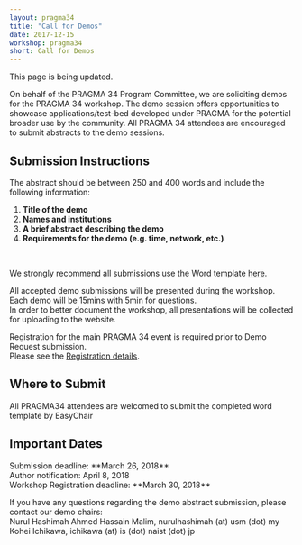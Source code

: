 ```yaml
---
layout: pragma34
title: "Call for Demos"
date: 2017-12-15
workshop: pragma34
short: Call for Demos
---
```


This page is being updated.

On behalf of the PRAGMA 34 Program Committee, we are soliciting demos for the
PRAGMA 34 workshop. The demo session offers opportunities to showcase applications/test-bed developed under PRAGMA for the potential broader use by the community. All PRAGMA 34 attendees are encouraged to submit abstracts to the demo
sessions.<br>
 
<div class="border"><h2>Submission Instructions</h2></div>

The abstract should be between 250 and 400 words and include the following
information: <br>

 1. **Title of the demo** 
 2. **Names and institutions** 
 3. **A brief abstract describing the demo** 
 4. **Requirements for the demo (e.g. time, network, etc.)**

<br>

We strongly recommend all submissions use the Word template 
<a href="/images/pragma34/PRAGMA34_Demo_Abstract_Template2.dotx">here</a>.<br>

All accepted demo submissions will be presented during the workshop.<br>
Each demo will be 15mins with 5min for questions.<br>
In order to better document the workshop, all presentations will be collected for uploading to the website.<br>

Registration for the main PRAGMA 34 event is required prior to Demo Request submission. <br>
Please see the [Registration details](http://www.pragma-grid.net/pragma34-registration/). 

<div class="border"><h2>Where to Submit</h2></div>
All PRAGMA34 attendees are welcomed to submit the completed word template by EasyChair<br>

<div class="border"><h2>Important Dates</h2></div>
Submission deadline: **March 26, 2018**<br>
Author notification: April 8, 2018<br>
Workshop Registration deadline: **March 30, 2018**<br>

If you have any questions regarding the demo abstract submission, please contact our demo chairs:<br>
Nurul Hashimah Ahmed Hassain Malim, nurulhashimah (at) usm (dot) my<br>
Kohei Ichikawa, ichikawa (at) is (dot) naist (dot) jp<br>

